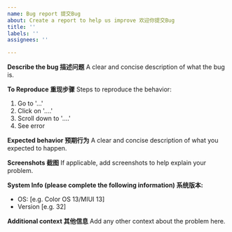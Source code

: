 ```yaml
---
name: Bug report 提交Bug
about: Create a report to help us improve 欢迎你提交Bug
title: ''
labels: ''
assignees: ''

---
```


**Describe the bug 描述问题**
A clear and concise description of what the bug is.

**To Reproduce 重现步骤**
Steps to reproduce the behavior:
1. Go to '...'
2. Click on '....'
3. Scroll down to '....'
4. See error

**Expected behavior 预期行为**
A clear and concise description of what you expected to happen.

**Screenshots 截图**
If applicable, add screenshots to help explain your problem.

**System Info (please complete the following information) 系统版本:**
 - OS: [e.g. Color OS 13/MIUI 13]
 - Version [e.g. 32]


**Additional context 其他信息**
Add any other context about the problem here.
